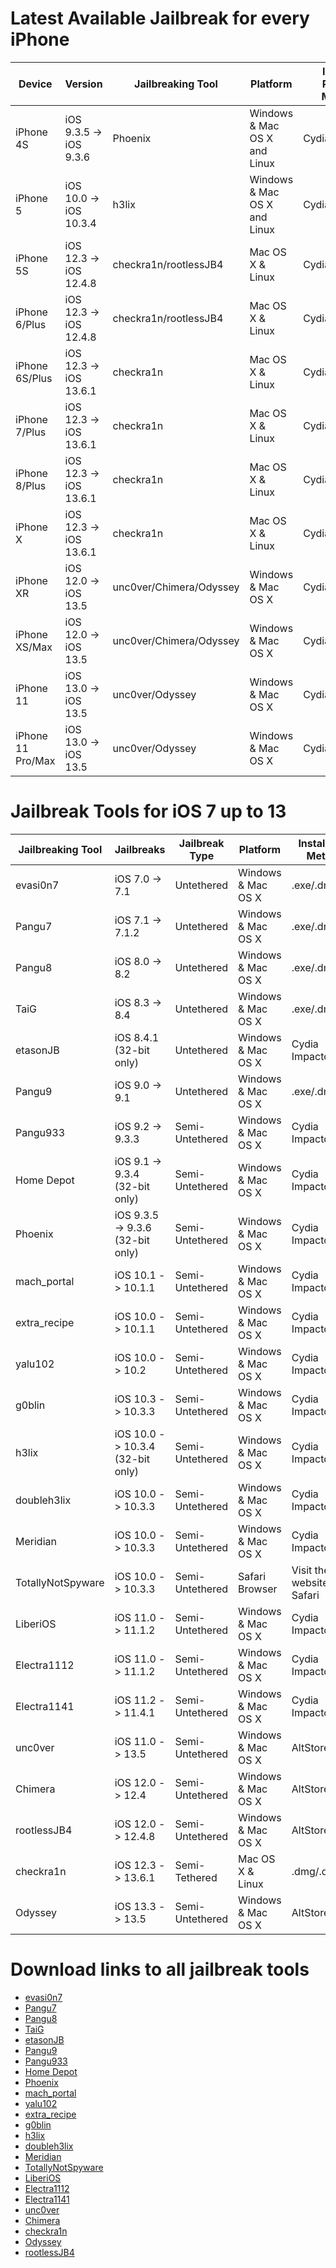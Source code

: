 # Latest Available Jailbreak for every iPhone

| Device | Version | Jailbreaking Tool | Platform | Installed Package Manager |
|---------|----------|----------|---------|--------|
| iPhone 4S  | iOS 9.3.5 -> iOS 9.3.6 | Phoenix   | Windows & Mac OS X and Linux | Cydia |
| iPhone 5   | iOS 10.0 -> iOS 10.3.4 | h3lix     | Windows & Mac OS X and Linux | Cydia |
| iPhone 5S  | iOS 12.3 -> iOS 12.4.8 | checkra1n/rootlessJB4 | Mac OS X & Linux | Cydia/Saily |
| iPhone 6/Plus  | iOS 12.3 -> iOS 12.4.8 | checkra1n/rootlessJB4 | Mac OS X & Linux | Cydia/Saily |
| iPhone 6S/Plus | iOS 12.3 -> iOS 13.6.1 | checkra1n | Mac OS X & Linux | Cydia |
| iPhone 7/Plus  | iOS 12.3 -> iOS 13.6.1 | checkra1n | Mac OS X & Linux | Cydia |
| iPhone 8/Plus  | iOS 12.3 -> iOS 13.6.1 | checkra1n | Mac OS X & Linux | Cydia |
| iPhone X       | iOS 12.3 -> iOS 13.6.1 | checkra1n | Mac OS X & Linux | Cydia |
| iPhone XR      | iOS 12.0 -> iOS 13.5   | unc0ver/Chimera/Odyssey | Windows & Mac OS X | Cydia/Sileo/Sileo |
| iPhone XS/Max  | iOS 12.0 -> iOS 13.5   | unc0ver/Chimera/Odyssey | Windows & Mac OS X | Cydia/Sileo/Sileo |
| iPhone 11      | iOS 13.0 -> iOS 13.5   | unc0ver/Odyssey         | Windows & Mac OS X | Cydia/Sileo |
| iPhone 11 Pro/Max | iOS 13.0 -> iOS 13.5 | unc0ver/Odyssey        | Windows & Mac OS X | Cydia/Sileo |


# Jailbreak Tools for iOS 7 up to 13

| Jailbreaking Tool | Jailbreaks | Jailbreak Type | Platform | Installation Method | Package Manager |
|----------|---------|----------|--------|---------|------|
| evasi0n7 | iOS 7.0 -> 7.1 | Untethered | Windows & Mac OS X | .exe/.dmg | Cydia |
| Pangu7 | iOS 7.1 -> 7.1.2 | Untethered | Windows & Mac OS X | .exe/.dmg | Cydia |
| Pangu8 | iOS 8.0 -> 8.2 | Untethered | Windows & Mac OS X | .exe/.dmg | Cydia |
| TaiG | iOS 8.3 -> 8.4 | Untethered | Windows & Mac OS X | .exe/.dmg | Cydia |
| etasonJB | iOS 8.4.1 (32-bit only) | Untethered | Windows & Mac OS X | Cydia Impactor | Cydia |
| Pangu9 | iOS 9.0 -> 9.1 | Untethered | Windows & Mac OS X | .exe/.dmg | Cydia |
| Pangu933 | iOS 9.2 -> 9.3.3 | Semi-Untethered | Windows & Mac OS X | Cydia Impactor | Cydia |
| Home Depot | iOS 9.1 -> 9.3.4 (32-bit only) | Semi-Untethered | Windows & Mac OS X | Cydia Impactor | Cydia |
| Phoenix | iOS 9.3.5 -> 9.3.6 (32-bit only) | Semi-Untethered | Windows & Mac OS X | Cydia Impactor | Cydia |
| mach_portal | iOS 10.1 -> 10.1.1 | Semi-Untethered | Windows & Mac OS X | Cydia Impactor | Cydia |
| extra_recipe | iOS 10.0 -> 10.1.1 | Semi-Untethered | Windows & Mac OS X | Cydia Impactor | Cydia |
| yalu102 | iOS 10.0 -> 10.2 | Semi-Untethered | Windows & Mac OS X | Cydia Impactor | Cydia |
| g0blin | iOS 10.3 -> 10.3.3 | Semi-Untethered | Windows & Mac OS X | Cydia Impactor | Cydia |
| h3lix | iOS 10.0 -> 10.3.4 (32-bit only) | Semi-Untethered | Windows & Mac OS X | Cydia Impactor | Cydia |
| doubleh3lix | iOS 10.0 -> 10.3.3 | Semi-Untethered | Windows & Mac OS X | Cydia Impactor | Cydia |
| Meridian | iOS 10.0 -> 10.3.3 | Semi-Untethered | Windows & Mac OS X | Cydia Impactor | Cydia |
| TotallyNotSpyware | iOS 10.0 -> 10.3.3 | Semi-Untethered | Safari Browser | Visit their website in Safari | Cydia |
| LiberiOS | iOS 11.0 -> 11.1.2 | Semi-Untethered | Windows & Mac OS X | Cydia Impactor | Cydia |
| Electra1112 | iOS 11.0 -> 11.1.2 | Semi-Untethered | Windows & Mac OS X | Cydia Impactor | Sileo |
| Electra1141 | iOS 11.2 -> 11.4.1 | Semi-Untethered | Windows & Mac OS X | Cydia Impactor | Sileo |
| unc0ver | iOS 11.0 -> 13.5   | Semi-Untethered | Windows & Mac OS X | AltStore | Cydia |
| Chimera | iOS 12.0 -> 12.4   | Semi-Untethered | Windows & Mac OS X | AltStore | Sileo |
| rootlessJB4 | iOS 12.0 -> 12.4.8   | Semi-Untethered | Windows & Mac OS X | AltStore | Saily |
| checkra1n | iOS 12.3 -> 13.6.1 | Semi-Tethered   | Mac OS X & Linux | .dmg/.deb/CLI | Cydia |
| Odyssey | iOS 13.3 -> 13.5   | Semi-Untethered | Windows & Mac OS X | AltStore | Sileo |


# Download links to all jailbreak tools

- [evasi0n7](https://www.techspot.com/downloads/6494-evasi0n7.html)
- [Pangu7](https://mega.nz/file/eY8RxRKb#2UYPogxuerqHdbpXiYUWWP4Wb90KdjXrRvn0poZcbFA)
- [Pangu8](https://mega.nz/#!XF0BnKwK!IiHLOL9aWNDF1gBRf2czHd1rPW9qan-FtNUcULTGm7Q)
- [TaiG](http://apt.taig.com/installer/TaiGJBreak_1201.zip)
- [etasonJB](https://etasonjb.tihmstar.net/ipa/etasonJB-RC5.ipa)
- [Pangu9](http://dl.pangu.25pp.com/jb/Pangu9_v1.2.0.exe)
- [Pangu933](http://dl.pangu.25pp.com/jb/NvwaStone_1.1.ipa)
- [Home Depot](http://wall.supplies/MixtapePlayerRC3.ipa)
- [Phoenix](https://phoenixpwn.com/)
- [mach_portal](https://yalu.qwertyoruiop.com/mach_portal+yalu-b3.ipa)
- [yalu102](https://yalu.qwertyoruiop.com/yalu102_beta7.ipa)
- [extra_recipe](https://yalu.qwertyoruiop.com/extra_recipe+yaluX%20beta4.ipa)
- [g0blin](https://iosninja.wetransfer.com/downloads/d5b9e6ad269a84b15b9504cd532f45ac20180129163701/5a063e)
- [h3lix](https://h3lix.tihmstar.net/ipa/h3lix-RC6.ipa)
- [doubleh3lix](https://doubleh3lix.tihmstar.net/ipa/doubleH3lix-RC8.ipa)
- [Meridian](https://meridian.sparkes.zone/)
- [TotallyNotSpyware](https://totally-not.spyware.lol/)
- [LiberiOS](http://newosxbook.com/liberios/)
- [Electra1112](https://coolstar.org/electra1112/)
- [Electra1141](https://coolstar.org/electra/)
- [unc0ver](https://unc0ver.dev/)
- [Chimera](https://chimera.sh/)
- [checkra1n](https://checkra.in/#release)
- [Odyssey](https://theodyssey.dev/)
- [rootlessJB4](https://github.com/brandonplank/rootlessJB4/releases/download/2.1/rootlessJB4.ipa)
